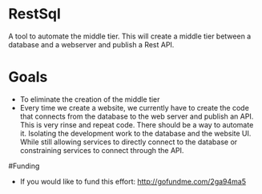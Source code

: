 # RestSql
A tool to automate the middle tier.  This will create a middle tier between a database and a webserver and publish a Rest API.

# Goals
* To eliminate the creation of the middle tier
* Every time we create a website,
we currently have to create the code that connects
from the database to the web server and publish an API.
This is very rinse and repeat code.  There should be a 
way to automate it.  Isolating the development work to
the database and the website UI.  While still allowing
services to directly connect to the database or constraining
services to connect through the API.

#Funding
* If you would like to fund this effort: http://gofundme.com/2ga94ma5
